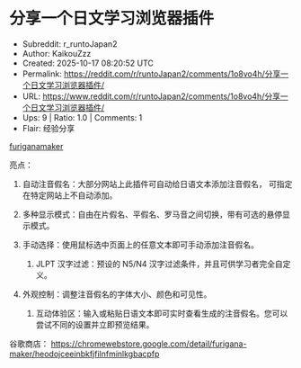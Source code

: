 # 分享一个日文学习浏览器插件

- Subreddit: r_runtoJapan2
- Author: KaikouZzz
- Created: 2025-10-17 08:20:52 UTC
- Permalink: https://reddit.com/r/runtoJapan2/comments/1o8vo4h/分享一个日文学习浏览器插件/
- URL: https://www.reddit.com/r/runtoJapan2/comments/1o8vo4h/分享一个日文学习浏览器插件/
- Ups: 9 | Ratio: 1.0 | Comments: 1
- Flair: 经验分享


[furiganamaker](https://furiganamaker.app/)

亮点：

1.  自动注音假名：大部分网站上此插件可自动给日语文本添加注音假名，
    可指定在特定网站上不自动添加。

2.  多种显示模式：自由在片假名、平假名、罗马音之间切换，带有可选的悬停显示模式。

3.  手动选择：使用鼠标选中页面上的任意文本即可手动添加注音假名。

    1.  JLPT 汉字过滤：预设的 N5/N4
        汉字过滤条件，并且可供学习者完全自定义。

4.  外观控制：调整注音假名的字体大小、颜色和可见性。

    1.  互动体验区：输入或粘贴日语文本即可实时查看生成的注音假名。您可以尝试不同的设置并立即预览结果。

谷歌商店：
<https://chromewebstore.google.com/detail/furigana-maker/heodojceeinbkfjfilnfminlkgbacpfp>

